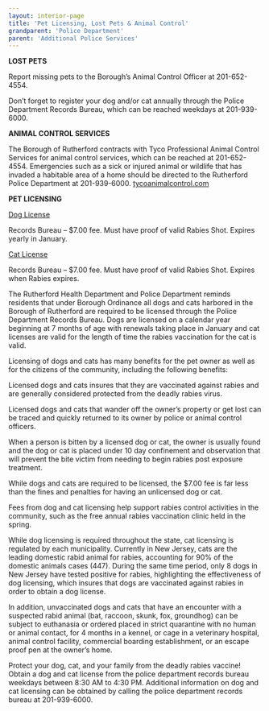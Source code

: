 ```yaml
---
layout: interior-page
title: 'Pet Licensing, Lost Pets & Animal Control'
grandparent: 'Police Department'
parent: 'Additional Police Services'
---
```


**LOST PETS**

Report missing pets to the Borough’s Animal Control Officer at 201-652-4554. 

Don’t forget to register your dog and/or cat annually through the Police Department Records Bureau, which can be reached weekdays at 201-939-6000.

**ANIMAL CONTROL SERVICES**

The Borough of Rutherford contracts with Tyco Professional Animal Control Services for animal control services, which can be reached at 201-652-4554. Emergencies such as a sick or injured animal or wildlife that has invaded a habitable area of a home should be directed to the Rutherford Police Department at 201-939-6000.
[tycoanimalcontrol.com](http://www.tycoanimalcontrol.com)

**PET LICENSING**

[Dog License](https://storage.googleapis.com/static.rutherford-nj.com/police/RPD_Dog%20Registration%20Application.pdf)

Records Bureau – $7.00 fee. Must have proof of valid Rabies Shot. Expires yearly in January.

[Cat License](https://storage.googleapis.com/static.rutherford-nj.com/police/RPD_Cat%20Registration%20Application.pdf)

Records Bureau – $7.00 fee. Must have proof of valid Rabies Shot. Expires when Rabies expires.

The Rutherford Health Department and Police Department reminds residents that under Borough Ordinance all dogs and cats harbored in the Borough of Rutherford are required to be licensed through the Police Department Records Bureau. Dogs are licensed on a calendar year beginning at 7 months of age with renewals taking place in January and cat licenses are valid for the length of time the rabies vaccination for the cat is valid.

Licensing of dogs and cats has many benefits for the pet owner as well as for the citizens of the community, including the following benefits:

Licensed dogs and cats insures that they are vaccinated against rabies and are generally considered protected from the deadly rabies virus.

Licensed dogs and cats that wander off the owner’s property or get lost can be traced and quickly returned to its owner by police or animal control officers.

When a person is bitten by a licensed dog or cat, the owner is usually found and the dog or cat is placed under 10 day confinement and observation that will prevent the bite victim from needing to begin rabies post exposure treatment.

While dogs and cats are required to be licensed, the $7.00 fee is far less than the fines and penalties for having an unlicensed dog or cat.

Fees from dog and cat licensing help support rabies control activities in the community, such as the free annual rabies vaccination clinic held in the spring.

While dog licensing is required throughout the state, cat licensing is regulated by each municipality. Currently in New Jersey, cats are the leading domestic rabid animal for rabies, accounting for 90% of the domestic animals cases (447). During the same time period, only 8 dogs in New Jersey have tested positive for rabies, highlighting the effectiveness of dog licensing, which insures that dogs are vaccinated against rabies in order to obtain a dog license.

In addition, unvaccinated dogs and cats that have an encounter with a suspected rabid animal (bat, raccoon, skunk, fox, groundhog) can be subject to euthanasia or ordered placed in strict quarantine with no human or animal contact, for 4 months in a kennel, or cage in a veterinary hospital, animal control facility, commercial boarding establishment, or an escape proof pen at the owner’s home.

Protect your dog, cat, and your family from the deadly rabies vaccine! Obtain a dog and cat license from the police department records bureau weekdays between 8:30 AM to 4:30 PM. Additional information on dog and cat licensing can be obtained by calling the police department records bureau at 201-939-6000.

